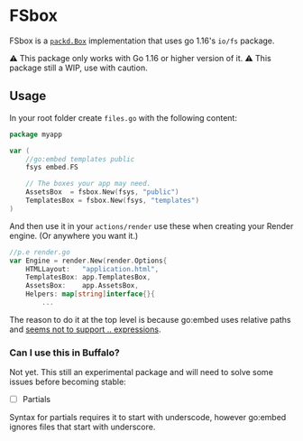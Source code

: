 # FSbox

FSbox is a [`packd.Box`](https://github.com/gobuffalo/packd) implementation that uses go 1.16's `io/fs` package.

⚠️ This package only works with Go 1.16 or higher version of it.
⚠️ This package still a WIP, use with caution.
## Usage

In your root folder create `files.go` with the following content:

```go
package myapp

var (
    //go:embed templates public
    fsys embed.FS

    // The boxes your app may need.
    AssetsBox  = fsbox.New(fsys, "public")
    TemplatesBox = fsbox.New(fsys, "templates")
)
```

And then use it in your `actions/render` use these when creating your Render engine. (Or anywhere you want it.)

```go
//p.e render.go
var Engine = render.New(render.Options{
	HTMLLayout:   "application.html",
	TemplatesBox: app.TemplatesBox,
	AssetsBox:    app.AssetsBox,
	Helpers: map[string]interface{}{
        ...
```

The reason to do it at the top level is because go:embed uses relative paths and [seems not to support .. expressions](https://go.googlesource.com/proposal/+/master/design/draft-embed.md#go_embed-directives).

### Can I use this in Buffalo?

Not yet. This still an experimental package and will need to solve some issues before becoming stable:

- [ ] Partials

Syntax for partials requires it to start with underscode, however go:embed ignores files that start with underscore.
